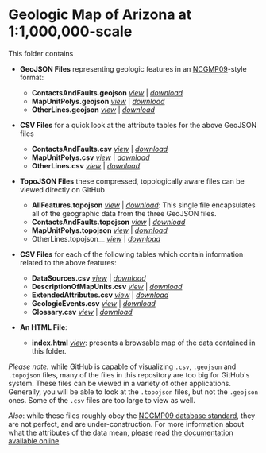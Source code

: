 # Geologic Map of Arizona at 1:1,000,000-scale

This folder contains

- __GeoJSON Files__ representing geologic features in an [NCGMP09](http://ncgmp09.github.io)-style format:
    - __ContactsAndFaults.geojson__ [_view_](ContactsAndFaults.geojson) | [_download_](http://ncgmp09.github.io/examples/Arizona-1000k/ContactsAndFaults.geojson)
    - __MapUnitPolys.geojson__ [_view_](MapUnitPolys.geojson) | [_download_](http://ncgmp09.github.io/examples/Arizona-1000k/MapUnitPolys.geojson)
    - __OtherLines.geojson__ [_view_](OtherLines.geojson) | [_download_](http://ncgmp09.github.io/examples/Arizona-1000k/OtherLines.geojson)
    
- __CSV Files__ for a quick look at the attribute tables for the above GeoJSON files
    - __ContactsAndFaults.csv__ [_view_](ContactsAndFaults.csv) | [_download_](http://ncgmp09.github.io/examples/Arizona-1000k/ContactsAndFaults.csv)
    - __MapUnitPolys.csv__ [_view_](MapUnitPolys.csv) | [_download_](http://ncgmp09.github.io/examples/Arizona-1000k/MapUnitPolys.csv)
    - __OtherLines.csv__ [_view_](OtherLines.csv) | [_download_](http://ncgmp09.github.io/examples/Arizona-1000k/OtherLines.csv)

- __TopoJSON Files__ these compressed, topologically aware files can be viewed directly on GitHub
    - __AllFeatures.topojson__ [_view_](AllFeatures.topojson) | [_download_](http://ncgmp09.github.io/examples/Arizona-1000k/AllFeatures.topojson): This single file encapsulates all of the geographic data from the three GeoJSON files.
    - __ContactsAndFaults.topojson__ [_view_](ContactsAndFaults.topojson) | [_download_](http://ncgmp09.github.io/examples/Arizona-1000k/ContactsAndFaults.topojson)
    - __MapUnitPolys.topojson__ [_view_](MapUnitPolys.topojson) | [_download_](http://ncgmp09.github.io/examples/Arizona-1000k/MapUnitPolys.topojson)
    - OtherLines.topojson__ [_view_](OtherLines.topojson) | [_download_](http://ncgmp09.github.io/examples/Arizona-1000k/OtherLines.topojson)

- __CSV Files__ for each of the following tables which contain information related to the above features:
    - __DataSources.csv__ [_view_](DataSources.csv) | [_download_](http://ncgmp09.github.io/examples/Arizona-1000k/DataSources.csv)
    - __DescriptionOfMapUnits.csv__ [_view_](DescriptionOfMapUnits.csv) | [_download_](http://ncgmp09.github.io/examples/Arizona-1000k/DescriptionOfMapUnits.csv)
    - __ExtendedAttributes.csv__ [_view_](ExtendedAttributes.csv) | [_download_](http://ncgmp09.github.io/examples/Arizona-1000k/ExtendedAttributes.csv)
    - __GeologicEvents.csv__ [_view_](GeologicEvents.csv) | [_download_](http://ncgmp09.github.io/examples/Arizona-1000k/GeologicEvents.csv)
    - __Glossary.csv__ [_view_](Glossary.csv) | [_download_](http://ncgmp09.github.io/examples/Arizona-1000k/Glossary.csv)

- __An HTML File__: 
    - __index.html__ [_view_](http://ncgmp09.github.io/examples/Arizona-1000k/): presents a browsable map of the data contained in this folder.
    
_Please note:_ while GitHub is capable of visualizing `.csv`, `.geojson` and `.topojson` files, many of the files in this repository are too big for GitHub's system. These files can be viewed in a variety of other applications. Generally, you will be able to look at the `.topojson` files, but not the `.geojson` ones. Some of the `.csv` files are too large to view as well.

_Also_: while these files roughly obey the [NCGMP09 database standard](http://ncgmp09.github.io), they are not perfect, and are under-construction. For more information about what the attributes of the data mean, please read [the documentation available online](http://ncgmp09.github.io/core-content.html)
